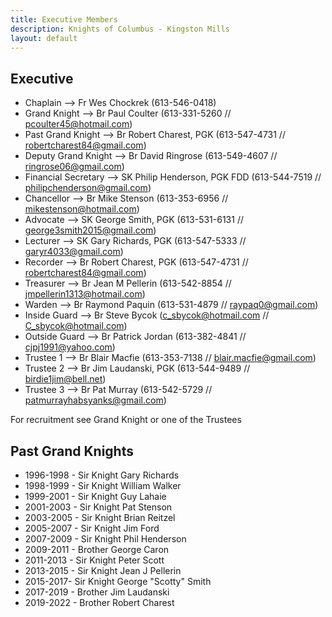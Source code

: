 ```yaml
---
title: Executive Members
description: Knights of Columbus - Kingston Mills
layout: default
---
```


## Executive

- Chaplain --> Fr Wes Chockrek (613-546-0418)
- Grand Knight --> Br Paul Coulter (613-331-5260 // pcoulter45@hotmail.com)
- Past Grand Knight --> Br Robert Charest, PGK (613-547-4731 // robertcharest84@gmail.com)
- Deputy Grand Knight --> Br David Ringrose (613-549-4607 // ringrose06@gmail.com)
- Financial Secretary --> SK Philip Henderson, PGK FDD (613-544-7519 // philipchenderson@gmail.com)
- Chancellor --> Br Mike Stenson (613-353-6956 // mikestenson@hotmail.com)
- Advocate --> SK George Smith, PGK (613-531-6131 // george3smith2015@gmail.com)
- Lecturer --> SK Gary Richards, PGK (613-547-5333 // garyr4033@gmail.com)
- Recorder --> Br Robert Charest, PGK (613-547-4731 // robertcharest84@gmail.com)
- Treasurer --> Br Jean M Pellerin (613-542-8854 // jmpellerin1313@hotmail.com)
- Warden --> Br Raymond Paquin (613-531-4879 // raypaq0@gmail.com)
- Inside Guard --> Br Steve Bycok (c_sbycok@hotmail.com // C_sbycok@hotmail.com)
- Outside Guard --> Br Patrick Jordan (613-382-4841 // cjpj1991@yahoo.com)
- Trustee 1 --> Br Blair Macfie (613-353-7138 // blair.macfie@gmail.com)
- Trustee 2 --> Br Jim Laudanski, PGK (613-544-9489 // birdie1jim@bell.net)
- Trustee 3 --> Br Pat Murray (613-542-5729 // patmurrayhabsyanks@gmail.com)

For recruitment see Grand Knight or one of the Trustees

## Past Grand Knights

- 1996-1998 - Sir Knight Gary Richards
- 1998-1999 - Sir Knight William Walker
- 1999-2001 - Sir Knight Guy Lahaie
- 2001-2003 - Sir Knight Pat Stenson
- 2003-2005 - Sir Knight Brian Reitzel
- 2005-2007 - Sir Knight Jim Ford
- 2007-2009 - Sir Knight Phil Henderson
- 2009-2011 - Brother George Caron
- 2011-2013 - Sir Knight Peter Scott
- 2013-2015 - Sir Knight Jean J Pellerin
- 2015-2017- Sir Knight George "Scotty" Smith
- 2017-2019 - Brother Jim Laudanski
- 2019-2022 - Brother Robert Charest